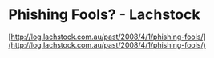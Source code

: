 <!--
id: 68388056
link: http://tumblr.atmos.org/post/68388056/phishing-fools-lachstock
slug: phishing-fools-lachstock
date: Sun Jan 04 2009 17:19:02 GMT-0800 (PST)
publish: 2009-01-04
tags: 
title:  Phishing Fools? - Lachstock
-->


 Phishing Fools? - Lachstock
============================

[http://log.lachstock.com.au/past/2008/4/1/phishing-fools/](http://log.lachstock.com.au/past/2008/4/1/phishing-fools/)


